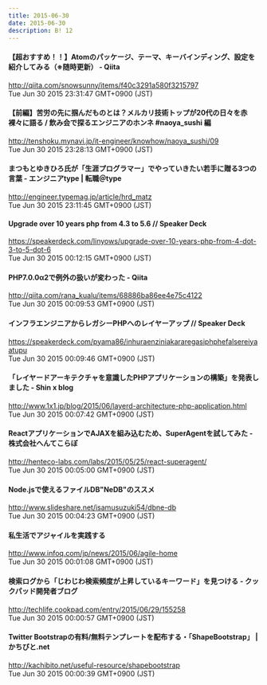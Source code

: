 ```yaml
---
title: 2015-06-30
date: 2015-06-30
description: B! 12
---
```


#### 【超おすすめ！！】Atomのパッケージ、テーマ、キーバインディング、設定を紹介してみる（※随時更新） - Qiita
http://qiita.com/snowsunny/items/f40c3291a580f3215797<br>
Tue Jun 30 2015 23:31:47 GMT+0900 (JST)<br>


#### 【前編】苦労の先に掴んだものとは？メルカリ技術トップが20代の日々を赤裸々に語る / 飲み会で探るエンジニアのホンネ #naoya_sushi 編
http://tenshoku.mynavi.jp/it-engineer/knowhow/naoya_sushi/09<br>
Tue Jun 30 2015 23:28:13 GMT+0900 (JST)<br>


#### まつもとゆきひろ氏が「生涯プログラマー」でやっていきたい若手に贈る3つの言葉 - エンジニアtype | 転職＠type
http://engineer.typemag.jp/article/hrd_matz<br>
Tue Jun 30 2015 23:11:45 GMT+0900 (JST)<br>


#### Upgrade over 10 years php from 4.3 to 5.6 // Speaker Deck
https://speakerdeck.com/linyows/upgrade-over-10-years-php-from-4-dot-3-to-5-dot-6<br>
Tue Jun 30 2015 00:12:15 GMT+0900 (JST)<br>


#### PHP7.0.0α2で例外の扱いが変わった - Qiita
http://qiita.com/rana_kualu/items/68886ba86ee4e75c4122<br>
Tue Jun 30 2015 00:09:53 GMT+0900 (JST)<br>


#### インフラエンジニアからレガシーPHPへのレイヤーアップ // Speaker Deck
https://speakerdeck.com/pyama86/inhuraenziniakararegasiphphefalsereiyaatupu<br>
Tue Jun 30 2015 00:09:46 GMT+0900 (JST)<br>


#### 「レイヤードアーキテクチャを意識したPHPアプリケーションの構築」を発表しました - Shin x blog
http://www.1x1.jp/blog/2015/06/layerd-architecture-php-application.html<br>
Tue Jun 30 2015 00:07:42 GMT+0900 (JST)<br>


#### ReactアプリケーションでAJAXを組み込むため、SuperAgentを試してみた - 株式会社へんてこらぼ
http://henteco-labs.com/labs/2015/05/25/react-superagent/<br>
Tue Jun 30 2015 00:05:00 GMT+0900 (JST)<br>


#### Node.jsで使えるファイルDB"NeDB"のススメ
http://www.slideshare.net/isamusuzuki54/dbne-db<br>
Tue Jun 30 2015 00:04:23 GMT+0900 (JST)<br>


#### 私生活でアジャイルを実践する
http://www.infoq.com/jp/news/2015/06/agile-home<br>
Tue Jun 30 2015 00:01:08 GMT+0900 (JST)<br>


#### 検索ログから「じわじわ検索頻度が上昇しているキーワード」を見つける - クックパッド開発者ブログ
http://techlife.cookpad.com/entry/2015/06/29/155258<br>
Tue Jun 30 2015 00:00:57 GMT+0900 (JST)<br>


#### Twitter Bootstrapの有料/無料テンプレートを配布する・「ShapeBootstrap」 | かちびと.net
http://kachibito.net/useful-resource/shapebootstrap<br>
Tue Jun 30 2015 00:00:39 GMT+0900 (JST)<br>


